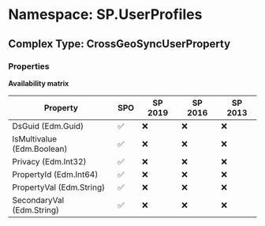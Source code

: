 # Namespace: SP.UserProfiles

## Complex Type: CrossGeoSyncUserProperty

### Properties

**Availability matrix**

Property | SPO | SP 2019 | SP 2016 | SP 2013
----------|-----|---------|---------|--------
DsGuid (Edm.Guid) | ✅ | ❌ | ❌ | ❌
IsMultivalue (Edm.Boolean) | ✅ | ❌ | ❌ | ❌
Privacy (Edm.Int32) | ✅ | ❌ | ❌ | ❌
PropertyId (Edm.Int64) | ✅ | ❌ | ❌ | ❌
PropertyVal (Edm.String) | ✅ | ❌ | ❌ | ❌
SecondaryVal (Edm.String) | ✅ | ❌ | ❌ | ❌
